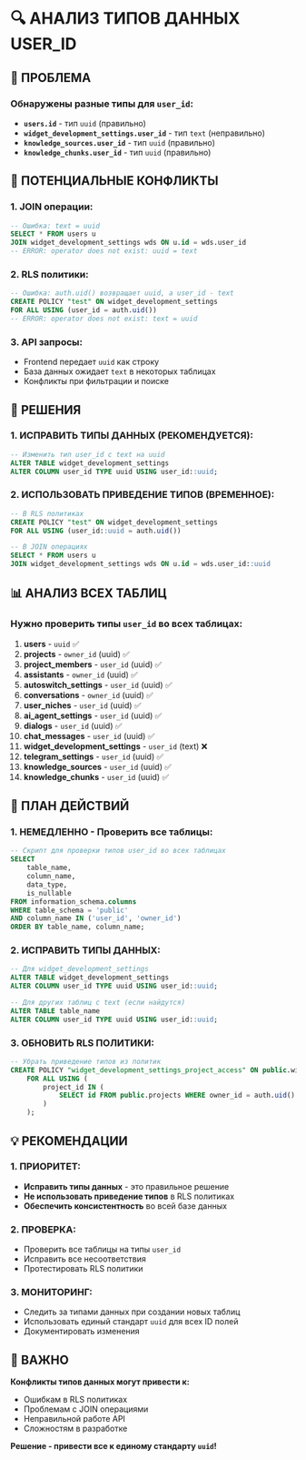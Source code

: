 # 🔍 АНАЛИЗ ТИПОВ ДАННЫХ USER_ID

## 🎯 ПРОБЛЕМА

### Обнаружены разные типы для `user_id`:
- **`users.id`** - тип `uuid` (правильно)
- **`widget_development_settings.user_id`** - тип `text` (неправильно)
- **`knowledge_sources.user_id`** - тип `uuid` (правильно)
- **`knowledge_chunks.user_id`** - тип `uuid` (правильно)

## 🚨 ПОТЕНЦИАЛЬНЫЕ КОНФЛИКТЫ

### 1. **JOIN операции:**
```sql
-- Ошибка: text = uuid
SELECT * FROM users u 
JOIN widget_development_settings wds ON u.id = wds.user_id
-- ERROR: operator does not exist: uuid = text
```

### 2. **RLS политики:**
```sql
-- Ошибка: auth.uid() возвращает uuid, а user_id - text
CREATE POLICY "test" ON widget_development_settings
FOR ALL USING (user_id = auth.uid())
-- ERROR: operator does not exist: text = uuid
```

### 3. **API запросы:**
- Frontend передает `uuid` как строку
- База данных ожидает `text` в некоторых таблицах
- Конфликты при фильтрации и поиске

## 🔧 РЕШЕНИЯ

### 1. **ИСПРАВИТЬ ТИПЫ ДАННЫХ (РЕКОМЕНДУЕТСЯ):**
```sql
-- Изменить тип user_id с text на uuid
ALTER TABLE widget_development_settings 
ALTER COLUMN user_id TYPE uuid USING user_id::uuid;
```

### 2. **ИСПОЛЬЗОВАТЬ ПРИВЕДЕНИЕ ТИПОВ (ВРЕМЕННОЕ):**
```sql
-- В RLS политиках
CREATE POLICY "test" ON widget_development_settings
FOR ALL USING (user_id::uuid = auth.uid())

-- В JOIN операциях
SELECT * FROM users u 
JOIN widget_development_settings wds ON u.id = wds.user_id::uuid
```

## 📊 АНАЛИЗ ВСЕХ ТАБЛИЦ

### Нужно проверить типы `user_id` во всех таблицах:
1. **users** - `uuid` ✅
2. **projects** - `owner_id` (uuid) ✅
3. **project_members** - `user_id` (uuid) ✅
4. **assistants** - `owner_id` (uuid) ✅
5. **autoswitch_settings** - `user_id` (uuid) ✅
6. **conversations** - `owner_id` (uuid) ✅
7. **user_niches** - `user_id` (uuid) ✅
8. **ai_agent_settings** - `user_id` (uuid) ✅
9. **dialogs** - `user_id` (uuid) ✅
10. **chat_messages** - `user_id` (uuid) ✅
11. **widget_development_settings** - `user_id` (text) ❌
12. **telegram_settings** - `user_id` (uuid) ✅
13. **knowledge_sources** - `user_id` (uuid) ✅
14. **knowledge_chunks** - `user_id` (uuid) ✅

## 🚀 ПЛАН ДЕЙСТВИЙ

### 1. **НЕМЕДЛЕННО - Проверить все таблицы:**
```sql
-- Скрипт для проверки типов user_id во всех таблицах
SELECT 
    table_name,
    column_name,
    data_type,
    is_nullable
FROM information_schema.columns 
WHERE table_schema = 'public' 
AND column_name IN ('user_id', 'owner_id')
ORDER BY table_name, column_name;
```

### 2. **ИСПРАВИТЬ ТИПЫ ДАННЫХ:**
```sql
-- Для widget_development_settings
ALTER TABLE widget_development_settings 
ALTER COLUMN user_id TYPE uuid USING user_id::uuid;

-- Для других таблиц с text (если найдутся)
ALTER TABLE table_name 
ALTER COLUMN user_id TYPE uuid USING user_id::uuid;
```

### 3. **ОБНОВИТЬ RLS ПОЛИТИКИ:**
```sql
-- Убрать приведение типов из политик
CREATE POLICY "widget_development_settings_project_access" ON public.widget_development_settings
    FOR ALL USING (
        project_id IN (
            SELECT id FROM public.projects WHERE owner_id = auth.uid()
        )
    );
```

## 💡 РЕКОМЕНДАЦИИ

### 1. **ПРИОРИТЕТ:**
- **Исправить типы данных** - это правильное решение
- **Не использовать приведение типов** в RLS политиках
- **Обеспечить консистентность** во всей базе данных

### 2. **ПРОВЕРКА:**
- Проверить все таблицы на типы `user_id`
- Исправить все несоответствия
- Протестировать RLS политики

### 3. **МОНИТОРИНГ:**
- Следить за типами данных при создании новых таблиц
- Использовать единый стандарт `uuid` для всех ID полей
- Документировать изменения

## 🚨 ВАЖНО

**Конфликты типов данных могут привести к:**
- Ошибкам в RLS политиках
- Проблемам с JOIN операциями
- Неправильной работе API
- Сложностям в разработке

**Решение - привести все к единому стандарту `uuid`!**
